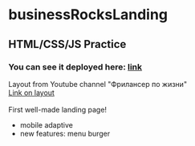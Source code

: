 # businessRocksLanding
## HTML/CSS/JS Practice <br/>
### You can see it deployed here: [link](https://shestoy06.github.io/businessRocksLanding/web/)
Layout from Youtube channel "Фрилансер по жизни" <br/>
[Link on layout](https://www.patreon.com/posts/37446938) </br></br>
First well-made landing page! <br/>
- mobile adaptive
- new features: menu burger 

